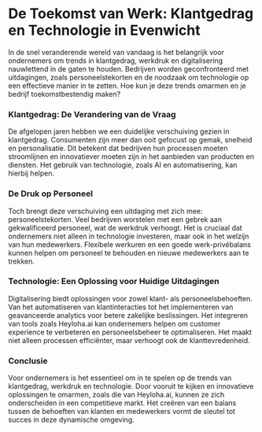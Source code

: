 # De Toekomst van Werk: Klantgedrag en Technologie in Evenwicht

In de snel veranderende wereld van vandaag is het belangrijk voor ondernemers om trends in klantgedrag, werkdruk en digitalisering nauwlettend in de gaten te houden. Bedrijven worden geconfronteerd met uitdagingen, zoals personeelstekorten en de noodzaak om technologie op een effectieve manier in te zetten. Hoe kun je deze trends omarmen en je bedrijf toekomstbestendig maken?  

### Klantgedrag: De Verandering van de Vraag
De afgelopen jaren hebben we een duidelijke verschuiving gezien in klantgedrag. Consumenten zijn meer dan ooit gefocust op gemak, snelheid en personalisatie. Dit betekent dat bedrijven hun processen moeten stroomlijnen en innovatiever moeten zijn in het aanbieden van producten en diensten. Het gebruik van technologie, zoals AI en automatisering, kan hierbij helpen.  

### De Druk op Personeel
Toch brengt deze verschuiving een uitdaging met zich mee: personeelstekorten. Veel bedrijven worstelen met een gebrek aan gekwalificeerd personeel, wat de werkdruk verhoogt. Het is cruciaal dat ondernemers niet alleen in technologie investeren, maar ook in het welzijn van hun medewerkers. Flexibele werkuren en een goede werk-privébalans kunnen helpen om personeel te behouden en nieuwe medewerkers aan te trekken.  

### Technologie: Een Oplossing voor Huidige Uitdagingen
Digitalisering biedt oplossingen voor zowel klant- als personeelsbehoeften. Van het automatiseren van klantinteracties tot het implementeren van geavanceerde analytics voor betere zakelijke beslissingen. Het integreren van tools zoals Heyloha.ai kan ondernemers helpen om customer experience te verbeteren en personeelsbeheer te optimaliseren. Het maakt niet alleen processen efficiënter, maar verhoogt ook de klanttevredenheid.  

### Conclusie
Voor ondernemers is het essentieel om in te spelen op de trends van klantgedrag, werkdruk en technologie. Door vooruit te kijken en innovatieve oplossingen te omarmen, zoals die van Heyloha.ai, kunnen ze zich onderscheiden in een competitieve markt. Het creëren van een balans tussen de behoeften van klanten en medewerkers vormt de sleutel tot succes in deze dynamische omgeving.